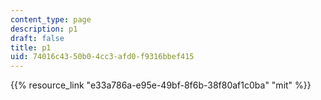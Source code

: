 ```yaml
---
content_type: page
description: p1
draft: false
title: p1
uid: 74016c43-50b0-4cc3-afd0-f9316bbef415
---
```

{{% resource_link "e33a786a-e95e-49bf-8f6b-38f80af1c0ba" "mit" %}}